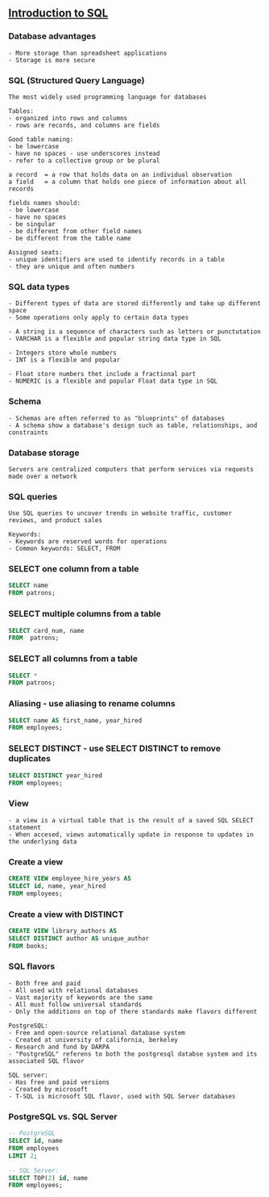 ## [Introduction to SQL](https://app.datacamp.com/learn/courses/introduction-to-sql)

### Database advantages
```
- More storage than spreadsheet applications
- Storage is more secure
```

### SQL (Structured Query Language)
```
The most widely used programming language for databases

Tables:
- organized into rows and columns
- rows are records, and columns are fields

Good table naming:
- be lowercase
- have no spaces - use underscores instead
- refer to a collective group or be plural

a record  = a row that holds data on an individual observation
a field   = a column that holds one piece of information about all records

fields names should:
- be lowercase
- have no spaces
- be singular
- be different from other field names
- be different from the table name

Assigned seats:
- unique identifiers are used to identify records in a table
- they are unique and often numbers
```

### SQL data types
```
- Different types of data are stored differently and take up different space
- Some operations only apply to certain data types

- A string is a sequence of characters such as letters or punctutation 
- VARCHAR is a flexible and popular string data type in SQL

- Integers store whole numbers
- INT is a flexible and popular

- Float store numbers thet include a fractional part
- NUMERIC is a flexible and popular Float data type in SQL
```

### Schema
```
- Schemas are often referred to as "blueprints" of databases
- A schema show a database's design such as table, relationships, and constraints
```

### Database storage
```
Servers are centralized computers that perform services via requests made over a network
```

### SQL queries
```
Use SQL queries to uncover trends in website traffic, customer reviews, and product sales

Keywords:
- Keywords are reserved words for operations
- Common keywords: SELECT, FROM
```

### SELECT one column from a table
```sql
SELECT name                                 
FROM patrons;                               
```

### SELECT multiple columns from a table
```sql                                 
SELECT card_num, name                             
FROM  patrons;                                    
```

### SELECT all columns from a table
```sql                              
SELECT *                                    
FROM patrons;                               
```

### Aliasing - use aliasing to rename columns
```sql 
SELECT name AS first_name, year_hired                               
FROM employees;                                                     
```

### SELECT DISTINCT - use SELECT DISTINCT to remove duplicates
```sql
SELECT DISTINCT year_hired                           
FROM employees;                                      
```

### View
```
- a view is a virtual table that is the result of a saved SQL SELECT statement
- When accesed, views automatically update in response to updates in the underlying data
```

### Create a view
```sql
CREATE VIEW employee_hire_years AS                                          
SELECT id, name, year_hired                                                 
FROM employees;                                                             
```

### Create a view with DISTINCT
```sql
CREATE VIEW library_authors AS          
SELECT DISTINCT author AS unique_author 
FROM books;                             
```

### SQL flavors
```
- Both free and paid
- All used with relational databases
- Vast majority of keywords are the same
- All must follow universal standards
- Only the additions on top of there standards make flavors different

PostgreSQL:
- Free and open-source relational database system
- Created at university of california, berkeley
- Research and fund by DARPA 
- "PostgreSQL" referens to both the postgresql databse system and its associated SQL flavor

SQL server:
- Has free and paid versions
- Created by microsoft
- T-SQL is microsoft SQL flavor, used with SQL Server databases
```

### PostgreSQL vs. SQL Server
```sql
-- PostgreSQL
SELECT id, name  
FROM employees   
LIMIT 2;         

-- SQL Server:
SELECT TOP(2) id, name 
FROM employees;        
```